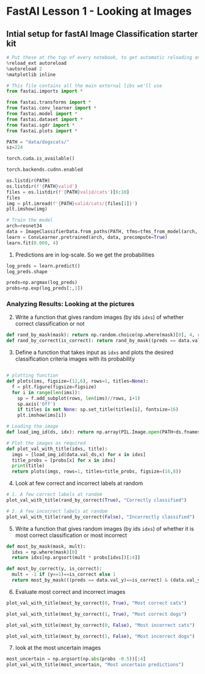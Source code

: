 # FastAI Lesson 1 - Looking at Images
## Intial setup for fastAI Image Classification starter kit

```python
# Put these at the top of every notebook, to get automatic reloading and inline plotting
%reload_ext autoreload
%autoreload 2
%matplotlib inline

# This file contains all the main external libs we'll use
from fastai.imports import *

from fastai.transforms import *
from fastai.conv_learner import *
from fastai.model import *
from fastai.dataset import *
from fastai.sgdr import *
from fastai.plots import *

PATH = "data/dogscats/"
sz=224

torch.cuda.is_available()

torch.backends.cudnn.enabled

os.listdir(PATH)
os.listdir(f'{PATH}valid')
files = os.listdir(f'{PATH}valid/cats')[6:10]
files
img = plt.imread(f'{PATH}valid/cats/{files[1]}')
plt.imshow(img)

# Train the model
arch=resnet34
data = ImageClassifierData.from_paths(PATH, tfms=tfms_from_model(arch, sz))
learn = ConvLearner.pretrained(arch, data, precompute=True)
learn.fit(0.009, 4)
```

1. Predictions are in log-scale. So we get the probabilities
```python
log_preds = learn.predict()
log_preds.shape

preds=np.argmax(log_preds)
probs=np.exp(log_preds[:,1])
```
### Analyzing Results: Looking at the pictures
2. Write a function that gives random images (by ids `idxs`) of whether correct classification or not
```python
def rand_by_mask(mask): return np.random.choice(np.where(mask)[0], 4, replace=False)
def rand_by_correct(is_correct): return rand_by_mask((preds == data.val_y)==is_correct)
```
3. Define a function that takes input as `idxs` and plots the desired classification criteria images with its probability

```python

# plotting function 
def plots(ims, figsize=(12,6), rows=1, titles=None):    
  f = plt.figure(figsize=figsize)
  for i in range(len(ims)):
    sp = f.add_subplot(rows, len(ims)//rows, i+1)
    sp.axis('Off')
    if titles is not None: sp.set_title(titles[i], fontsize=16)
    plt.imshow(ims[i])

# Loading the image
def load_img_id(ds, idx): return np.array(PIL.Image.open(PATH+ds.fnames[idx]))

# Plot the images as required
def plot_val_with_title(idxs, title):
  imgs = [load_img_id(data.val_ds,x) for x in idxs]
  title_probs = [probs[x] for x in idxs]
  print(title)
  return plots(imgs, rows=1, titles=title_probs, figsize=(16,8))
```
4. Look at few correct and incorrect labels at random
```python
# 1. A few correct labels at random
plot_val_with_title(rand_by_correct(True), "Correctly classified")

# 2. A few incorrect labels at random
plot_val_with_title(rand_by_correct(False), "Incorrectly classified")
```
5. Write a function that gives random images (by ids `idxs`) of whether it is most correct classification or most incorrect
```python
def most_by_mask(mask, mult):
  idxs = np.where(mask)[0]  
  return idxs[np.argsort(mult * probs[idxs])[:4]]

def most_by_correct(y, is_correct):
  mult = -1 if (y==1)==is_correct else 1
  return most_by_mask(((preds == data.val_y)==is_correct) & (data.val_y == y), mult)
```
6. Evaluate most correct and incorrect images 
```python
plot_val_with_title(most_by_correct(0, True), "Most correct cats")

plot_val_with_title(most_by_correct(1, True), "Most correct dogs")

plot_val_with_title(most_by_correct(0, False), "Most incorrect cats")

plot_val_with_title(most_by_correct(1, False), "Most incorrect dogs")
```
7. look at the most uncertain images
```python
most_uncertain = np.argsort(np.abs(probs -0.5))[:4]
plot_val_with_title(most_uncertain, "Most uncertain predictions")
```
